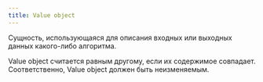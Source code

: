 ```yaml
---
title: Value object
---
```

Сущность, использующаяся для описания входных или выходных данных какого-либо алгоритма.

Value object считается равным другому, если их содержимое совпадает. Соответственно, Value object должен быть неизменяемым. 
